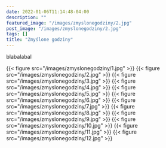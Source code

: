 ```yaml
---
date: 2022-01-06T11:14:48-04:00
description: ""
featured_image: "/images/zmyslonegodziny/2.jpg"
post_image: "/images/zmyslonegodziny/2.jpg"
tags: []
title: "Zmyślone godziny"
---
```


blabalabal

{{< figure src="/images/zmyslonegodziny/1.jpg" >}}
{{< figure src="/images/zmyslonegodziny/2.jpg" >}}
{{< figure src="/images/zmyslonegodziny/3.jpg" >}}
{{< figure src="/images/zmyslonegodziny/4.jpg" >}}
{{< figure src="/images/zmyslonegodziny/5.jpg" >}}
{{< figure src="/images/zmyslonegodziny/6.jpg" >}}
{{< figure src="/images/zmyslonegodziny/7.jpg" >}}
{{< figure src="/images/zmyslonegodziny/8.jpg" >}}
{{< figure src="/images/zmyslonegodziny/9.jpg" >}}
{{< figure src="/images/zmyslonegodziny/10.jpg" >}}
{{< figure src="/images/zmyslonegodziny/11.jpg" >}}
{{< figure src="/images/zmyslonegodziny/12.jpg" >}}